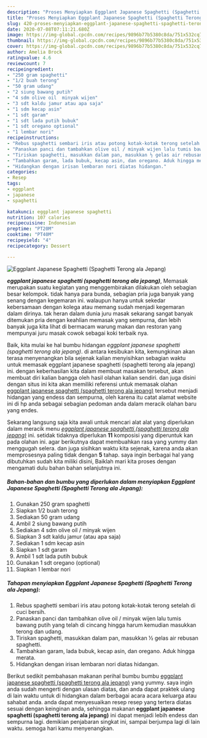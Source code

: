 ```yaml
---
description: "Proses Menyiapkan Eggplant Japanese Spaghetti (Spaghetti Terong ala Jepang) Lezat"
title: "Proses Menyiapkan Eggplant Japanese Spaghetti (Spaghetti Terong ala Jepang) Lezat"
slug: 420-proses-menyiapkan-eggplant-japanese-spaghetti-spaghetti-terong-ala-jepang-lezat
date: 2020-07-08T07:11:21.680Z
image: https://img-global.cpcdn.com/recipes/9896b77b5380c8da/751x532cq70/eggplant-japanese-spaghetti-spaghetti-terong-ala-jepang-foto-resep-utama.jpg
thumbnail: https://img-global.cpcdn.com/recipes/9896b77b5380c8da/751x532cq70/eggplant-japanese-spaghetti-spaghetti-terong-ala-jepang-foto-resep-utama.jpg
cover: https://img-global.cpcdn.com/recipes/9896b77b5380c8da/751x532cq70/eggplant-japanese-spaghetti-spaghetti-terong-ala-jepang-foto-resep-utama.jpg
author: Amelia Brock
ratingvalue: 4.6
reviewcount: 7
recipeingredient:
- "250 gram spaghetti"
- "1/2 buah terong"
- "50 gram udang"
- "2 siung bawang putih"
- "4 sdm olive oil  minyak wijen"
- "3 sdt kaldu jamur atau apa saja"
- "1 sdm kecap asin"
- "1 sdt garam"
- "1 sdt lada putih bubuk"
- "1 sdt oregano optional"
- "1 lembar nori"
recipeinstructions:
- "Rebus spaghetti sembari iris atau potong kotak-kotak terong setelah di cuci bersih."
- "Panaskan panci dan tambahkan olive oil / minyak wijen lalu tumis bawang putih yang telah di cincang hingga harum kemudian masukkan terong dan udang."
- "Tiriskan spaghetti, masukkan dalam pan, masukkan ½ gelas air rebusan spaghetti."
- "Tambahkan garam, lada bubuk, kecap asin, dan oregano. Aduk hingga merata."
- "Hidangkan dengan irisan lembaran nori diatas hidangan."
categories:
- Resep
tags:
- eggplant
- japanese
- spaghetti

katakunci: eggplant japanese spaghetti 
nutrition: 107 calories
recipecuisine: Indonesian
preptime: "PT20M"
cooktime: "PT40M"
recipeyield: "4"
recipecategory: Dessert

---
```



![Eggplant Japanese Spaghetti (Spaghetti Terong ala Jepang)](https://img-global.cpcdn.com/recipes/9896b77b5380c8da/751x532cq70/eggplant-japanese-spaghetti-spaghetti-terong-ala-jepang-foto-resep-utama.jpg)

<b><i>eggplant japanese spaghetti (spaghetti terong ala jepang)</i></b>, Memasak merupakan suatu kegiatan yang menggembirakan dilakukan oleh sebagian besar kelompok. tidak hanya para bunda, sebagian pria juga banyak yang senang dengan kegemaran ini. walaupun hanya untuk sekedar kebersamaan dengan kolega atau memang sudah menjadi kegemaran dalam dirinya. tak heran dalam dunia juru masak sekarang sangat banyak ditemukan pria dengan keahlian memasak yang sempurna, dan lebih banyak juga kita lihat di bermacam warung makan dan restoran yang mempunyai juru masak cowok sebagai koki terbaik nya.



Baik, kita mulai ke hal bumbu hidangan <i>eggplant japanese spaghetti (spaghetti terong ala jepang)</i>. di antara kesibukan kita, kemungkinan akan terasa menyenangkan bila sejenak kalian menyisihkan sebagian waktu untuk memasak eggplant japanese spaghetti (spaghetti terong ala jepang) ini. dengan keberhasilan kita dalam membuat masakan tersebut, akan membuat diri kalian bangga oleh hasil olahan kalian sendiri. dan juga disini dengan situs ini kita akan memiliki referensi untuk memasak olahan <u>eggplant japanese spaghetti (spaghetti terong ala jepang)</u> tersebut menjadi hidangan yang endess dan sempurna, oleh karena itu catat alamat website ini di hp anda sebagai sebagian pedoman anda dalam meracik olahan baru yang endes.


Sekarang langsung saja kita awali untuk mencari alat alat yang diperlukan dalam meracik menu <u><i>eggplant japanese spaghetti (spaghetti terong ala jepang)</i></u> ini. setidak tidaknya diperlukan <b>11</b> komposisi yang diperuntuk kan pada olahan ini. agar berikutnya dapat membuahkan rasa yang yummy dan menggugah selera. dan juga sisihkan waktu kita sejenak, karena anda akan memprosesnya paling tidak dengan <b>5</b> tahap. saya ingin berbagai hal yang dibutuhkan sudah kita miliki disini, Baiklah mari kita proses dengan mengamati dulu bahan bahan selanjutnya ini.

<!--inarticleads1-->

##### Bahan-bahan dan bumbu yang diperlukan dalam menyiapkan Eggplant Japanese Spaghetti (Spaghetti Terong ala Jepang):

1. Gunakan 250 gram spaghetti
1. Siapkan 1/2 buah terong
1. Sediakan 50 gram udang
1. Ambil 2 siung bawang putih
1. Sediakan 4 sdm olive oil / minyak wijen
1. Siapkan 3 sdt kaldu jamur (atau apa saja)
1. Sediakan 1 sdm kecap asin
1. Siapkan 1 sdt garam
1. Ambil 1 sdt lada putih bubuk
1. Gunakan 1 sdt oregano (optional)
1. Siapkan 1 lembar nori




<!--inarticleads2-->

##### Tahapan menyiapkan Eggplant Japanese Spaghetti (Spaghetti Terong ala Jepang):

1. Rebus spaghetti sembari iris atau potong kotak-kotak terong setelah di cuci bersih.
1. Panaskan panci dan tambahkan olive oil / minyak wijen lalu tumis bawang putih yang telah di cincang hingga harum kemudian masukkan terong dan udang.
1. Tiriskan spaghetti, masukkan dalam pan, masukkan ½ gelas air rebusan spaghetti.
1. Tambahkan garam, lada bubuk, kecap asin, dan oregano. Aduk hingga merata.
1. Hidangkan dengan irisan lembaran nori diatas hidangan.




Berikut sedikit pembahasan makanan perihal bumbu bumbu <u>eggplant japanese spaghetti (spaghetti terong ala jepang)</u> yang yummy. saya ingin anda sudah mengerti dengan ulasan diatas, dan anda dapat praktek ulang di lain waktu untuk di hidangkan dalam berbagai acara acara keluarga atau sahabat anda. anda dapat menyesuaikan resep resep yang tertera diatas sesuai dengan keinginan anda, sehingga makanan <b>eggplant japanese spaghetti (spaghetti terong ala jepang)</b> ini dapat menjadi lebih endess dan sempurna lagi. demikian penjabaran singkat ini, sampai berjumpa lagi di lain waktu. semoga hari kamu menyenangkan.

